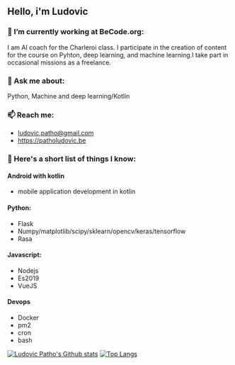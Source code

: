 ## Hello, i'm Ludovic

### 🔭 I’m currently working at BeCode.org:    
I am AI coach for the Charleroi class. I participate in the creation of content for the course on Pyhton, deep learning, and machine learning.I take part in occasional missions as a freelance.  

### 💬 Ask me about:  
Python, Machine and deep learning/Kotlin  

### 📫 Reach me:  
* ludovic.patho@gmail.com  
* https://patholudovic.be

### 🧐 Here's a short list of things I know:

#### Android with kotlin
- mobile application development in kotlin

#### Python:
- Flask
- Numpy/matplotlib/scipy/sklearn/opencv/keras/tensorflow
- Rasa

#### Javascript:
- Nodejs
- Es2019
- VueJS

#### Devops
- Docker
- pm2
- cron
- bash

[![Ludovic Patho's Github stats](https://github-readme-stats.vercel.app/api?username=LudovicPatho&count_private=true&show_icons=true)](https://github.com/anuraghazra/github-readme-stats)
[![Top Langs](https://github-readme-stats.vercel.app/api/top-langs/?username=LudovicPatho)](https://github.com/anuraghazra/github-readme-stats)
